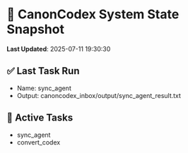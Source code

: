 # 🧠 CanonCodex System State Snapshot
**Last Updated**: 2025-07-11 19:30:30

## ✅ Last Task Run
- Name: sync_agent
- Output: canoncodex_inbox/output/sync_agent_result.txt

## 🔁 Active Tasks
- sync_agent
- convert_codex